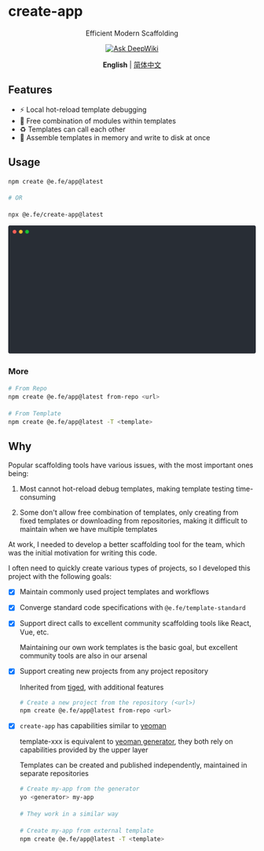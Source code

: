 # create-app

<p align='center'>
Efficient Modern Scaffolding
</p>

<div align='center'>
  <a href="https://deepwiki.com/eleven-net-cn/create-app"><img src="https://deepwiki.com/badge.svg" alt="Ask DeepWiki"></a>
</div>

<p align='center'>
<b>English</b> | <a href="./README.zh-CN.md">简体中文</a>
</p>

## Features

- :zap: Local hot-reload template debugging
- :art: Free combination of modules within templates
- :recycle: Templates can call each other
- :rocket: Assemble templates in memory and write to disk at once

## Usage

```zsh
npm create @e.fe/app@latest

# OR

npx @e.fe/create-app@latest
```

![Usage](./usage.svg)

### More

```zsh
# From Repo
npm create @e.fe/app@latest from-repo <url>

# From Template
npm create @e.fe/app@latest -T <template>
```

## Why

Popular scaffolding tools have various issues, with the most important ones being:

1. Most cannot hot-reload debug templates, making template testing time-consuming

2. Some don't allow free combination of templates, only creating from fixed templates or downloading from repositories, making it difficult to maintain when we have multiple templates

At work, I needed to develop a better scaffolding tool for the team, which was the initial motivation for writing this code.

I often need to quickly create various types of projects, so I developed this project with the following goals:

- [x] Maintain commonly used project templates and workflows

- [x] Converge standard code specifications with `@e.fe/template-standard`

- [x] Support direct calls to excellent community scaffolding tools like React, Vue, etc.

  Maintaining our own work templates is the basic goal, but excellent community tools are also in our arsenal

- [x] Support creating new projects from any project repository

  Inherited from [tiged](https://github.com/tiged/tiged), with additional features

  ```zsh
  # Create a new project from the repository (<url>)
  npm create @e.fe/app@latest from-repo <url>
  ```

- [x] `create-app` has capabilities similar to [yeoman](https://yeoman.io/)

  template-xxx is equivalent to [yeoman generator](https://yeoman.io/authoring/), they both rely on capabilities provided by the upper layer

  Templates can be created and published independently, maintained in separate repositories

  ```zsh
  # Create my-app from the generator
  yo <generator> my-app

  # They work in a similar way

  # Create my-app from external template
  npm create @e.fe/app@latest -T <template>
  ```
